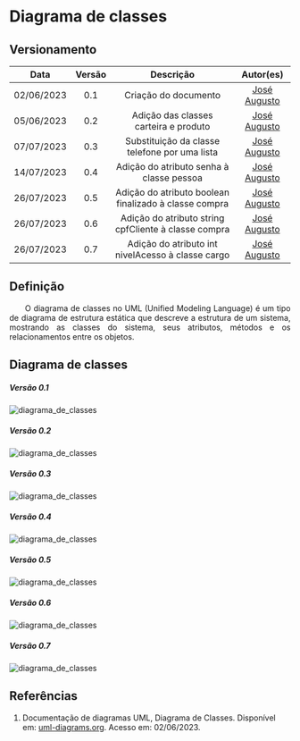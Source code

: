 # Diagrama de classes
## Versionamento
| Data | Versão | Descrição | Autor(es) |
|:----:|:------:|:---------:|:---------:|
| 02/06/2023 | 0.1 | Criação do documento | [José Augusto](https://github.com/JoseAugustoFS) |
| 05/06/2023 | 0.2 | Adição das classes carteira e produto | [José Augusto](https://github.com/JoseAugustoFS) |
| 07/07/2023 | 0.3 | Substituição da classe telefone por uma lista | [José Augusto](https://github.com/JoseAugustoFS) |
| 14/07/2023 | 0.4 | Adição do atributo senha à classe pessoa | [José Augusto](https://github.com/JoseAugustoFS) |
| 26/07/2023 | 0.5 | Adição do atributo boolean finalizado à classe compra | [José Augusto](https://github.com/JoseAugustoFS) |
| 26/07/2023 | 0.6 | Adição do atributo string cpfCliente à classe compra | [José Augusto](https://github.com/JoseAugustoFS) |
| 26/07/2023 | 0.7 | Adição do atributo int nivelAcesso à classe cargo | [José Augusto](https://github.com/JoseAugustoFS) |


## Definição

<p align="justify">&emsp;&emsp;O diagrama de classes no UML (Unified Modeling Language) é um tipo de diagrama de estrutura estática que descreve a estrutura de um sistema, mostrando as classes do sistema, seus atributos, métodos e os relacionamentos entre os objetos.</p>

## Diagrama de classes


##### *Versão 0.1*
![diagrama_de_classes](./Imgs/Diagrama_de_classe_0,1.png)

##### *Versão 0.2*
![diagrama_de_classes](./Imgs/Diagrama_de_classe_0,2.png)

##### *Versão 0.3*
![diagrama_de_classes](./Imgs/Diagrama_de_classe_0,3.png)

##### *Versão 0.4*
![diagrama_de_classes](./Imgs/Diagrama_de_classe_0,4.png)

##### *Versão 0.5*
![diagrama_de_classes](./Imgs/Diagrama_de_classe_0,5.png)

##### *Versão 0.6*
![diagrama_de_classes](./Imgs/Diagrama_de_classe_0,6.png)

##### *Versão 0.7*
![diagrama_de_classes](./Imgs/Diagrama_de_classe_0,7.png)

## Referências

1. Documentação de diagramas UML, Diagrama de Classes. Disponível em: [uml-diagrams.org](https://www.uml-diagrams.org/class-diagrams-overview.html). Acesso em: 02/06/2023.
